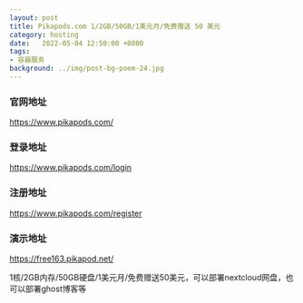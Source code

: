 ```yaml
---
layout: post
title: Pikapods.com 1/2GB/50GB/1美元月/免费赠送 50 美元
category: hosting
date:   2022-05-04 12:50:00 +0800
tags:
- 容器服务
background: ../img/post-bg-poem-24.jpg
---
```



### 官网地址
https://www.pikapods.com/

### 登录地址
https://www.pikapods.com/login

### 注册地址
https://www.pikapods.com/register

### 演示地址
https://free163.pikapod.net/


1核/2GB内存/50GB硬盘/1美元月/免费赠送50美元，可以部署nextcloud网盘，也可以部署ghost博客等